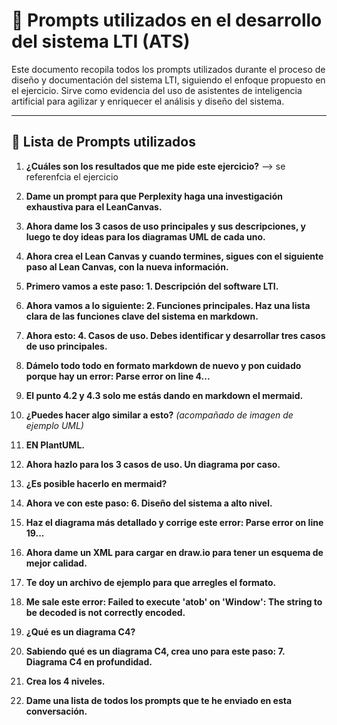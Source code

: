 # 📄 Prompts utilizados en el desarrollo del sistema LTI (ATS)

Este documento recopila todos los prompts utilizados durante el proceso de diseño y documentación del sistema LTI, siguiendo el enfoque propuesto en el ejercicio. Sirve como evidencia del uso de asistentes de inteligencia artificial para agilizar y enriquecer el análisis y diseño del sistema.

---

## 🧠 Lista de Prompts utilizados

1. **¿Cuáles son los resultados que me pide este ejercicio?** --> se referenfcia el ejercicio

2. **Dame un prompt para que Perplexity haga una investigación exhaustiva para el LeanCanvas.**

3. **Ahora dame los 3 casos de uso principales y sus descripciones, y luego te doy ideas para los diagramas UML de cada uno.**

4. **Ahora crea el Lean Canvas y cuando termines, sigues con el siguiente paso al Lean Canvas, con la nueva información.**

5. **Primero vamos a este paso: 1. Descripción del software LTI.**

6. **Ahora vamos a lo siguiente: 2. Funciones principales. Haz una lista clara de las funciones clave del sistema en markdown.**

7. **Ahora esto: 4. Casos de uso. Debes identificar y desarrollar tres casos de uso principales.**

8. **Dámelo todo todo en formato markdown de nuevo y pon cuidado porque hay un error: Parse error on line 4...**

9. **El punto 4.2 y 4.3 solo me estás dando en markdown el mermaid.**

10. **¿Puedes hacer algo similar a esto?** *(acompañado de imagen de ejemplo UML)*

11. **EN PlantUML.**

12. **Ahora hazlo para los 3 casos de uso. Un diagrama por caso.**

13. **¿Es posible hacerlo en mermaid?**

14. **Ahora ve con este paso: 6. Diseño del sistema a alto nivel.**

15. **Haz el diagrama más detallado y corrige este error: Parse error on line 19...**

16. **Ahora dame un XML para cargar en draw.io para tener un esquema de mejor calidad.**

17. **Te doy un archivo de ejemplo para que arregles el formato.**

18. **Me sale este error: Failed to execute 'atob' on 'Window': The string to be decoded is not correctly encoded.**

19. **¿Qué es un diagrama C4?**

20. **Sabiendo qué es un diagrama C4, crea uno para este paso: 7. Diagrama C4 en profundidad.**

21. **Crea los 4 niveles.**

22. **Dame una lista de todos los prompts que te he enviado en esta conversación.**


